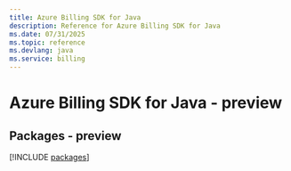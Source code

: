 ```yaml
---
title: Azure Billing SDK for Java
description: Reference for Azure Billing SDK for Java
ms.date: 07/31/2025
ms.topic: reference
ms.devlang: java
ms.service: billing
---
```

# Azure Billing SDK for Java - preview
## Packages - preview
[!INCLUDE [packages](billing-index.md)]